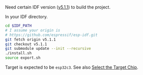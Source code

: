 Need certain IDF version ([v5.1.1](https://github.com/espressif/esp-idf/tree/v5.1.1)) to build the project.

In your IDF directory.

```bash
cd $IDF_PATH
# I assume your origin is 
# https://github.com/espressif/esp-idf.git
git fetch origin v5.1.1
git checkout v5.1.1
git submodule update --init --recursive
./install.sh
source export.sh
```

Target is expected to be `esp32c3`. See also [Select the Target Chip](https://docs.espressif.com/projects/esp-idf/en/latest/esp32/api-guides/tools/idf-py.html).
